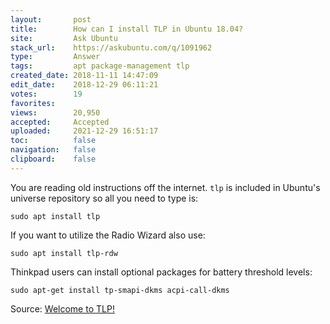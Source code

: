```yaml
---
layout:       post
title:        How can I install TLP in Ubuntu 18.04?
site:         Ask Ubuntu
stack_url:    https://askubuntu.com/q/1091962
type:         Answer
tags:         apt package-management tlp
created_date: 2018-11-11 14:47:09
edit_date:    2018-12-29 06:11:21
votes:        19
favorites:    
views:        20,950
accepted:     Accepted
uploaded:     2021-12-29 16:51:17
toc:          false
navigation:   false
clipboard:    false
---
```


You are reading old instructions off the internet. `tlp` is included in Ubuntu's universe repository so all you need to type is:

``` 
sudo apt install tlp

```

If you want to utilize the Radio Wizard also use:

``` 
sudo apt install tlp-rdw

```

Thinkpad users can install optional packages for battery threshold levels:

``` 
sudo apt-get install tp-smapi-dkms acpi-call-dkms

```

Source: [Welcome to TLP!][1]


  [1]: https://linrunner.de/en/tlp/docs/tlp-linux-advanced-power-management.html

